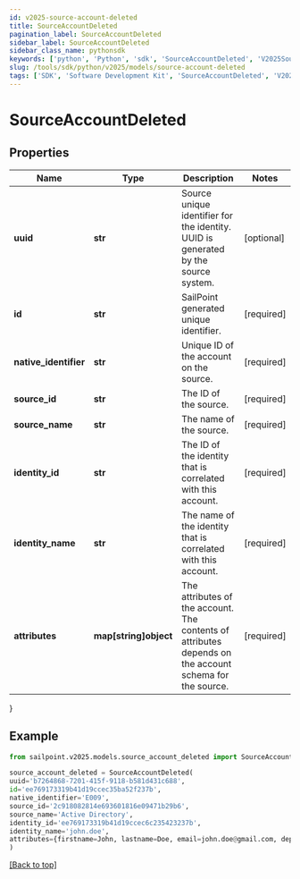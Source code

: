 ```yaml
---
id: v2025-source-account-deleted
title: SourceAccountDeleted
pagination_label: SourceAccountDeleted
sidebar_label: SourceAccountDeleted
sidebar_class_name: pythonsdk
keywords: ['python', 'Python', 'sdk', 'SourceAccountDeleted', 'V2025SourceAccountDeleted'] 
slug: /tools/sdk/python/v2025/models/source-account-deleted
tags: ['SDK', 'Software Development Kit', 'SourceAccountDeleted', 'V2025SourceAccountDeleted']
---
```


# SourceAccountDeleted


## Properties

Name | Type | Description | Notes
------------ | ------------- | ------------- | -------------
**uuid** | **str** | Source unique identifier for the identity. UUID is generated by the source system. | [optional] 
**id** | **str** | SailPoint generated unique identifier. | [required]
**native_identifier** | **str** | Unique ID of the account on the source. | [required]
**source_id** | **str** | The ID of the source. | [required]
**source_name** | **str** | The name of the source. | [required]
**identity_id** | **str** | The ID of the identity that is correlated with this account. | [required]
**identity_name** | **str** | The name of the identity that is correlated with this account. | [required]
**attributes** | **map[string]object** | The attributes of the account. The contents of attributes depends on the account schema for the source. | [required]
}

## Example

```python
from sailpoint.v2025.models.source_account_deleted import SourceAccountDeleted

source_account_deleted = SourceAccountDeleted(
uuid='b7264868-7201-415f-9118-b581d431c688',
id='ee769173319b41d19ccec35ba52f237b',
native_identifier='E009',
source_id='2c918082814e693601816e09471b29b6',
source_name='Active Directory',
identity_id='ee769173319b41d19ccec6c235423237b',
identity_name='john.doe',
attributes={firstname=John, lastname=Doe, email=john.doe@gmail.com, department=Sales, displayName=John Doe, created=2020-04-27T16:48:33.597Z, employeeNumber=E009, uid=E009, inactive=true, phone=null, identificationNumber=E009}
)

```
[[Back to top]](#) 

